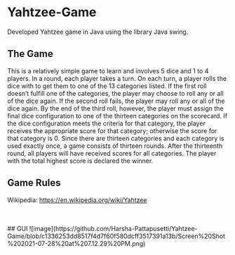 # Yahtzee-Game
Developed Yahtzee game in Java using the library Java swing.

## The Game
This is a relatively simple game to learn and involves 5 dice and 1 to 4 players. In a round, each player takes a turn. On each turn, a player rolls the dice with to get them to one of the 13 categories listed. If the first roll doesn’t fulfill one of the categories, the player may choose to roll any or all of the dice again. If the second roll fails, the player may roll any or all of the dice again. By the end of the third roll, however, the player must assign the final dice configuration to one of the thirteen categories on the scorecard. If the dice configuration meets the criteria for that category, the player receives the appropriate score for that category; otherwise the score for that category is 0. Since there are thirteen categories and each category is used exactly once, a game consists of thirteen rounds. After the thirteenth round, all players will have received scores for all categories. The player with the total highest score is declared the winner. 
## Game Rules 
Wikipedia: https://en.wikipedia.org/wiki/Yahtzee


<br/>
<br/>
## GUI
![image](https://github.com/Harsha-Pattapusetti/Yahtzee-Game/blob/c1336253dd8517f4d7f60f580dcff3517391a13b/Screen%20Shot%202021-07-28%20at%207.12.29%20PM.png)
